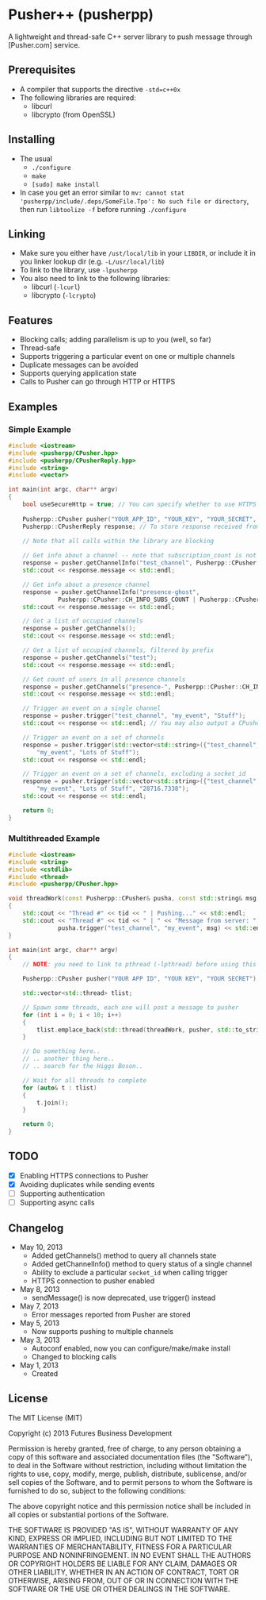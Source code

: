 Pusher++ (pusherpp)
===================
A lightweight and thread-safe C++ server library to push message through [Pusher.com] service.

Prerequisites
-------------
+ A compiler that supports the directive `-std=c++0x`
+ The following libraries are required:
	- libcurl
	- libcrypto (from OpenSSL)

Installing
----------
+ The usual
	- `./configure`
	- `make`
	- `[sudo] make install`
+ In case you get an error similar to `mv: cannot stat 'pusherpp/include/.deps/SomeFile.Tpo': No such file or directory`, then run `libtoolize -f` before running `./configure`

Linking
-------
+ Make sure you either have `/ust/local/lib` in your `LIBDIR`, or include it in you linker lookup dir (e.g. `-L/usr/local/lib`)
+ To link to the library, use `-lpusherpp`
+ You also need to link to the following libraries:
	- libcurl (`-lcurl`)
	- libcrypto (`-lcrypto`)

Features
--------
+ Blocking calls; adding parallelism is up to you (well, so far)
+ Thread-safe
+ Supports triggering a particular event on one or multiple channels
+ Duplicate messages can be avoided
+ Supports querying application state
+ Calls to Pusher can go through HTTP or HTTPS

Examples
--------
### Simple Example
```C++
#include <iostream>
#include <pusherpp/CPusher.hpp>
#include <pusherpp/CPusherReply.hpp>
#include <string>
#include <vector>

int main(int argc, char** argv)
{
	bool useSecureHttp = true; // You can specify whether to use HTTPS to communicate with pusher or not
	
	Pusherpp::CPusher pusher("YOUR_APP_ID", "YOUR_KEY", "YOUR_SECRET", useSecureHttp);
	Pusherpp::CPusherReply response; // To store response received from Pusher
	
	// Note that all calls within the library are blocking

	// Get info about a channel -- note that subscription_count is not enabled by default
	response = pusher.getChannelInfo("test_channel", Pusherpp::CPusher::CH_INFO_SUBS_COUNT);
	std::cout << response.message << std::endl;

	// Get info about a presence channel
	response = pusher.getChannelInfo("presence-ghost",
			  Pusherpp::CPusher::CH_INFO_SUBS_COUNT | Pusherpp::CPusher::CH_INFO_USERCOUNT);
	std::cout << response.message << std::endl;

	// Get a list of occupied channels
	response = pusher.getChannels();
	std::cout << response.message << std::endl;

	// Get a list of occupied channels, filtered by prefix
	response = pusher.getChannels("test");
	std::cout << response.message << std::endl;

	// Get count of users in all presence channels
	response = pusher.getChannels("presence-", Pusherpp::CPusher::CH_INFO_USERCOUNT);
	std::cout << response.message << std::endl;

	// Trigger an event on a single channel
	response = pusher.trigger("test_channel", "my_event", "Stuff");
	std::cout << response << std::endl; // You may also output a CPusherReply object. Debug-friendly.

	// Trigger an event on a set of channels
	response = pusher.trigger(std::vector<std::string>({"test_channel", "test_channel2"}),
		"my_event", "Lots of Stuff");
	std::cout << response << std::endl;

	// Trigger an event on a set of channels, excluding a socket_id
	response = pusher.trigger(std::vector<std::string>({"test_channel", "test_channel2"}),
		"my_event", "Lots of Stuff", "28716.7338");
	std::cout << response << std::endl;

	return 0;
}
```

### Multithreaded Example
```C++
#include <iostream>
#include <string>
#include <cstdlib>
#include <thread>
#include <pusherpp/CPusher.hpp>

void threadWork(const Pusherpp::CPusher& pusha, const std::string& msg, int tid)
{
	std::cout << "Thread #" << tid << " | Pushing..." << std::endl;
	std::cout << "Thread #" << tid << " | " << "Message from server: " <<
			  pusha.trigger("test_channel", "my_event", msg) << std::endl;
}

int main(int argc, char** argv)
{
	// NOTE: you need to link to pthread (-lpthread) before using this example

	Pusherpp::CPusher pusher("YOUR APP ID", "YOUR KEY", "YOUR SECRET");

	std::vector<std::thread> tlist;

	// Spawn some threads, each one will post a message to pusher
	for (int i = 0; i < 10; i++)
	{
		tlist.emplace_back(std::thread(threadWork, pusher, std::to_string(i), i));
	}

	// Do something here..
	// .. another thing here..
	// .. search for the Higgs Boson..

	// Wait for all threads to complete
	for (auto& t : tlist)
	{
		t.join();
	}

	return 0;
}

```

TODO
----
- [x] Enabling HTTPS connections to Pusher
- [x] Avoiding duplicates while sending events
- [ ] Supporting authentication
- [ ] Supporting async calls

Changelog
---------
+ May 10, 2013
	- Added getChannels() method to query all channels state
	- Added getChannelInfo() method to query status of a single channel
	- Ability to exclude a particular `socket_id` when calling trigger
	- HTTPS connection to pusher enabled
+ May 8, 2013
	- sendMessage() is now deprecated, use trigger() instead
+ May 7, 2013
	- Error messages reported from Pusher are stored
+ May 5, 2013
	- Now supports pushing to multiple channels
+ May 3, 2013
	- Autoconf enabled, now you  can configure/make/make install
	- Changed to blocking calls
+ May 1, 2013
	- Created
	
License
-------
The MIT License (MIT)

Copyright (c) 2013 Futures Business Development

Permission is hereby granted, free of charge, to any person obtaining a copy
of this software and associated documentation files (the "Software"), to deal
in the Software without restriction, including without limitation the rights
to use, copy, modify, merge, publish, distribute, sublicense, and/or sell
copies of the Software, and to permit persons to whom the Software is
furnished to do so, subject to the following conditions:

The above copyright notice and this permission notice shall be included in
all copies or substantial portions of the Software.

THE SOFTWARE IS PROVIDED "AS IS", WITHOUT WARRANTY OF ANY KIND, EXPRESS OR
IMPLIED, INCLUDING BUT NOT LIMITED TO THE WARRANTIES OF MERCHANTABILITY,
FITNESS FOR A PARTICULAR PURPOSE AND NONINFRINGEMENT. IN NO EVENT SHALL THE
AUTHORS OR COPYRIGHT HOLDERS BE LIABLE FOR ANY CLAIM, DAMAGES OR OTHER
LIABILITY, WHETHER IN AN ACTION OF CONTRACT, TORT OR OTHERWISE, ARISING FROM,
OUT OF OR IN CONNECTION WITH THE SOFTWARE OR THE USE OR OTHER DEALINGS IN
THE SOFTWARE.
